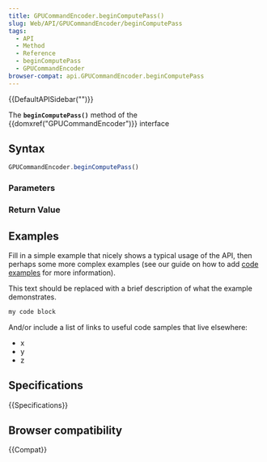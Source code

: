 ```yaml
---
title: GPUCommandEncoder.beginComputePass()
slug: Web/API/GPUCommandEncoder/beginComputePass
tags:
  - API
  - Method
  - Reference
  - beginComputePass
  - GPUCommandEncoder
browser-compat: api.GPUCommandEncoder.beginComputePass
---
```

{{DefaultAPISidebar("")}}

The **`beginComputePass()`** method of the {{domxref("GPUCommandEncoder")}} interface 

## Syntax

```js
GPUCommandEncoder.beginComputePass()
```

### Parameters



### Return Value



## Examples

Fill in a simple example that nicely shows a typical usage of the API, then perhaps some more complex examples (see our guide on how to add [code examples](/en-US/docs/MDN/Contribute/Structures/Code_examples) for more information).

This text should be replaced with a brief description of what the example demonstrates.

```js
my code block
```

And/or include a list of links to useful code samples that live elsewhere:

*   x
*   y
*   z

## Specifications

{{Specifications}}

## Browser compatibility

{{Compat}}

